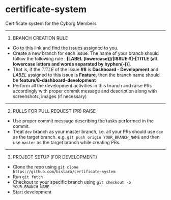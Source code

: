 # certificate-system
Certificate system for the Cyborg Members

---


1. BRANCH CREATION RULE
* Go to [this](https://github.com/bislara/certificate-system/issues) link and find the issues assigned to you. 
* Create a new branch for each issue. The name of your branch should follow the following rule : **[LABEL (lowercase)]/[ISSUE #]-[TITLE (all lowercase letters and words separated by hyphen(-))]**.
* That is, if the *TITLE* of the issue **#8** is **Dashboard - Development** and *LABEL* assigned to this issue is **Feature**, then the branch name should be **feature/8-dashboard-development**
* Perform all the development activities in this branch and raise PRs accordingly with proper commit message and description along with screenshots, images (if necessary)

---
2. RULLS FOR PULL REQUEST (PR) RAISE
* Use proper commit message describing the tasks performed in the commit.
* Treat `dev` branch as your master branch, i.e. all your PRs should use `dev` as the target branch. e.g. `git push origin YOUR_BRANCH_NAME` and then use `master` as the target branch while creating PRs.

---
3. PROJECT SETUP (FOR DEVELOPMENT)
* Clone the repo using `git clone https://github.com/bislara/certificate-system`
* Run `git fetch`
* Checkout to your specific branch using `git checkout -b YOUR_BRANCH_NAME`
* Start development




